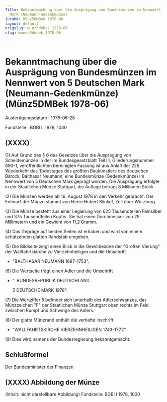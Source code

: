 ```yaml
---
Title: Bekanntmachung über die Ausprägung von Bundesmünzen im Nennwert von 5 Deutschen
  Mark (Neumann-Gedenkmünze)
jurabk: Münz5DMBek 1978-06
layout: default
origslug: m_nz5dmbek_1978-06
slug: muenz5dmbek_1978-06

---
```


# Bekanntmachung über die Ausprägung von Bundesmünzen im Nennwert von 5 Deutschen Mark (Neumann-Gedenkmünze) (Münz5DMBek 1978-06)

Ausfertigungsdatum
:   1978-06-28

Fundstelle
:   BGBl I: 1978, 1030

## (XXXX)

(1) Auf Grund des § 6 des Gesetzes über die Ausprägung von
Scheidemünzen in der im Bundesgesetzblatt Teil III, Gliederungsnummer
690-1, veröffentlichten bereinigten Fassung ist aus Anlaß der 225.
Wiederkehr des Todestages des größten Baukünstlers des deutschen
Barock, Balthasar Neumann, eine Bundesmünze (Gedenkmünze) im Nennwert
von 5 Deutschen Mark geprägt worden. Die Ausprägung erfolgte in der
Staatlichen Münze Stuttgart, die Auflage beträgt 8 Millionen Stück.

(2) Die Münzen werden ab 16. August 1978 in den Verkehr gebracht. Der
Entwurf der Münze stammt von Herrn Hubert Klinkel, Zell über Würzburg.

(3) Die Münze besteht aus einer Legierung von 625 Tausendteilen
Feinsilber und 375 Tausendteilen Kupfer. Sie hat einen Durchmesser von
29 Millimetern und ein Gewicht von 11,2 Gramm.

(4) Das Gepräge auf beiden Seiten ist erhaben und wird von einem
schützenden glatten Randstab umgeben.

(5) Die Bildseite zeigt einen Blick in die Gewölbezone der "Großen
Vierung" der Wallfahrtskirche zu Vierzehnheiligen und die Umschrift

*   "BALTHASAR NEUMANN 1687-1753".




(6) Die Wertseite trägt einen Adler und die Umschrift

*   ". BUNDESREPUBLIK DEUTSCHLAND .

    5 DEUTSCHE MARK 1978".




(7) Die Wertziffer 5 befindet sich unterhalb des Adlerschwanzes, das
Münzzeichen "F" der Staatlichen Münze Stuttgart oben rechts im Feld
zwischen Rumpf und Schwinge des Adlers.

(8) Der glatte Münzrand enthält die vertiefte Inschrift

*   "WALLFAHRTSKIRCHE VIERZEHNHEILIGEN 1743-1772".




(9) Dies wird namens der Bundesregierung bekanntgemacht.

## Schlußformel

Der Bundesminister der Finanzen

## (XXXX) Abbildung der Münze

(Inhalt: nicht darstellbare Abbildung)
Fundstelle: BGBl I 1978, 1030

